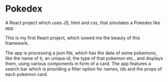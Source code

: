 # Pokedex

A React project which uses JS, html and css, that simulates a Pokedex like app.

This is my first React project, which sowed me the beauty of this framework.

The app is processing a json file, which has the data of some pokemons, like the name of it, an unique id, the type of that pokemon etc., and displays them, using various components in form of a card.
The app features a search bar which is providing a filter option for names, ids and the props of each pokemon card.
